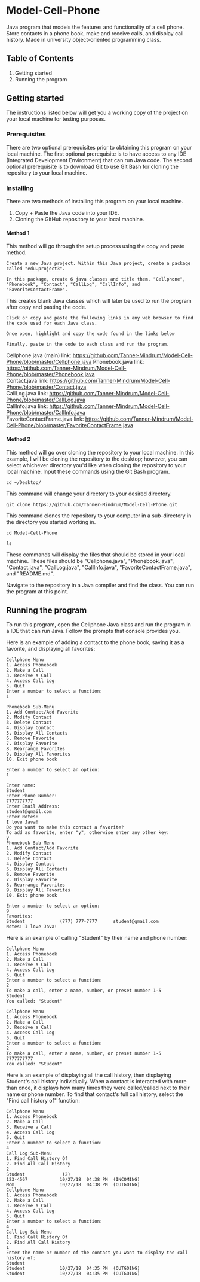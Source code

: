 # Model-Cell-Phone
Java program that models the features and functionality of a cell phone. Store contacts in a phone book, make and receive calls, and display call history. Made in university object-oriented programming class.
## Table of Contents
1. Getting started
2. Running the program
## Getting started
The instructions listed below will get you a working copy of the project on your local machine for testing purposes.
### Prerequisites
There are two optional prerequisites prior to obtaining this program on your local machine. The first optional prerequisite is to have access to any IDE (Integrated Development Environment) that can run Java code. The second optional prerequisite is to download Git to use Git Bash for cloning the repository to your local machine.
### Installing
There are two methods of installing this program on your local machine.
1. Copy + Paste the Java code into your IDE.
2. Cloning the GitHub repository to your local machine.
#### Method 1
This method will go through the setup process using the copy and paste method.
```
Create a new Java project. Within this Java project, create a package called "edu.project3".

In this package, create 6 java classes and title them, "Cellphone", "Phonebook", "Contact", "CallLog", "CallInfo", and "FavoriteContactFrame".
```
This creates blank Java classes which will later be used to run the program after copy and pasting the code.
```
Click or copy and paste the following links in any web browser to find the code used for each Java class.

Once open, highlight and copy the code found in the links below

Finally, paste in the code to each class and run the program.
```
Cellphone.java (main) link: https://github.com/Tanner-Mindrum/Model-Cell-Phone/blob/master/Cellphone.java
Phonebook.java link: https://github.com/Tanner-Mindrum/Model-Cell-Phone/blob/master/Phonebook.java        
Contact.java link: https://github.com/Tanner-Mindrum/Model-Cell-Phone/blob/master/Contact.java                    
CallLog.java link: https://github.com/Tanner-Mindrum/Model-Cell-Phone/blob/master/CallLog.java                 
CallInfo.java link: https://github.com/Tanner-Mindrum/Model-Cell-Phone/blob/master/CallInfo.java                   
FavoriteContactFrame.java link: https://github.com/Tanner-Mindrum/Model-Cell-Phone/blob/master/FavoriteContactFrame.java
#### Method 2
This method will go over cloning the repository to your local machine. In this example, I will be cloning the repository to the desktop; however, you can select whichever directory you'd like when cloning the repository to your local machine. Input these commands using the Git Bash program.
```
cd ~/Desktop/
```
This command will change your directory to your desired directory.
```
git clone https://github.com/Tanner-Mindrum/Model-Cell-Phone.git
```
This command clones the repository to your computer in a sub-directory in the directory you started working in.
```
cd Model-Cell-Phone

ls
```
These commands will display the files that should be stored in your local machine. These files should be "Cellphone.java", "Phonebook.java", "Contact.java", "CallLog.java", "CallInfo.java", "FavoriteContactFrame.java", and "README.md".

Navigate to the repository in a Java compiler and find the class. You can run the program at this point.
## Running the program
To run this program, open the Cellphone Java class and run the program in a IDE that can run Java. Follow the prompts that console provides you.

Here is an example of adding a contact to the phone book, saving it as a favorite, and displaying all favorites:
```
Cellphone Menu
1. Access Phonebook
2. Make a Call
3. Receive a Call
4. Access Call Log
5. Quit
Enter a number to select a function: 
1

Phonebook Sub-Menu
1. Add Contact/Add Favorite
2. Modify Contact
3. Delete Contact
4. Display Contact
5. Display All Contacts
6. Remove Favorite
7. Display Favorite
8. Rearrange Favorites
9. Display All Favorites
10. Exit phone book

Enter a number to select an option: 
1

Enter name: 
Student
Enter Phone Number: 
7777777777
Enter Email Address: 
student@gmail.com
Enter Notes: 
I love Java!
Do you want to make this contact a favorite?
To add as favorite, enter "y", otherwise enter any other key: 
y
Phonebook Sub-Menu
1. Add Contact/Add Favorite
2. Modify Contact
3. Delete Contact
4. Display Contact
5. Display All Contacts
6. Remove Favorite
7. Display Favorite
8. Rearrange Favorites
9. Display All Favorites
10. Exit phone book

Enter a number to select an option: 
9
Favorites: 
Student             (777) 777-7777      student@gmail.com              Notes: I love Java! 
```
Here is an example of calling "Student" by their name and phone number:
```
Cellphone Menu
1. Access Phonebook
2. Make a Call
3. Receive a Call
4. Access Call Log
5. Quit
Enter a number to select a function: 
2
To make a call, enter a name, number, or preset number 1-5
Student
You called: "Student"

Cellphone Menu
1. Access Phonebook
2. Make a Call
3. Receive a Call
4. Access Call Log
5. Quit
Enter a number to select a function: 
2
To make a call, enter a name, number, or preset number 1-5
7777777777
You called: "Student"
```
Here is an example of displaying all the call history, then displaying Student's call history individually. When a contact is interacted with more than once, it displays how many times they were called/called next to their name or phone number. To find that contact's full call history, select the "Find call history of" function:
```
Cellphone Menu
1. Access Phonebook
2. Make a Call
3. Receive a Call
4. Access Call Log
5. Quit
Enter a number to select a function: 
4
Call Log Sub-Menu
1. Find Call History Of
2. Find All Call History
2
Student              (2)
123-4567            10/27/18  04:38 PM  (INCOMING)
Mom                 10/27/18  04:38 PM  (OUTGOING)
Cellphone Menu
1. Access Phonebook
2. Make a Call
3. Receive a Call
4. Access Call Log
5. Quit
Enter a number to select a function: 
4
Call Log Sub-Menu
1. Find Call History Of
2. Find All Call History
1
Enter the name or number of the contact you want to display the call history of: 
Student
Student             10/27/18  04:35 PM  (OUTGOING)
Student             10/27/18  04:35 PM  (OUTGOING)
```
